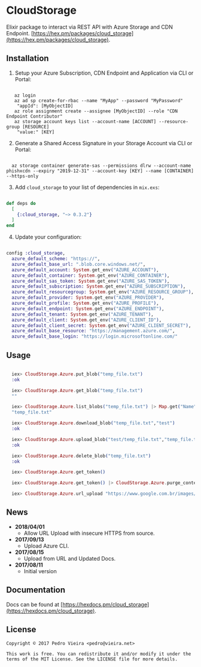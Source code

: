 # CloudStorage

Elixir package to interact via REST API with Azure Storage and CDN Endpoint. [https://hex.pm/packages/cloud_storage](https://hex.pm/packages/cloud_storage).

## Installation

1. Setup your Azure Subscription, CDN Endpoint and Application via CLI or Portal:

```

   az login
   az ad sp create-for-rbac --name "MyApp" --password "MyPassword"
    "appId": [MyObjectID]
   az role assignment create --assignee [MyObjectID] --role "CDN Endpoint Contributor"
   az storage account keys list --account-name [ACCOUNT] --resource-group [RESOURCE]
    "value:" [KEY]  

```

2. Generate a Shared Access Signature in your Storage Account via CLI or Portal:

```

  az storage container generate-sas --permissions dlrw --account-name phishxcdn --expiry "2019-12-31" --account-key [KEY] --name [CONTAINER] --https-only

```

3. Add `cloud_storage` to your list of dependencies in `mix.exs`:

```elixir

def deps do
  [
    {:cloud_storage, "~> 0.3.2"}
  ]
end

```

4. Update your configuration:

```elixir

config :cloud_storage,
  azure_default_scheme: "https://",
  azure_default_base_url: ".blob.core.windows.net/",
  azure_default_account: System.get_env("AZURE_ACCOUNT"),
  azure_default_container: System.get_env("AZURE_CONTAINER"),
  azure_default_sas_token: System.get_env("AZURE_SAS_TOKEN"),
  azure_default_subscription: System.get_env("AZURE_SUBSCRIPTION"),
  azure_default_resourcegroup: System.get_env("AZURE_RESOURCE_GROUP"),
  azure_default_provider: System.get_env("AZURE_PROVIDER"),
  azure_default_profile: System.get_env("AZURE_PROFILE"),
  azure_default_endpoint: System.get_env("AZURE_ENDPOINT"),
  azure_default_tenant: System.get_env("AZURE_TENANT"),
  azure_default_client: System.get_env("AZURE_CLIENT_ID"),
  azure_default_client_secret: System.get_env("AZURE_CLIENT_SECRET"),
  azure_default_base_resource: "https://management.azure.com/",
  azure_default_base_login: "https://login.microsoftonline.com/"

```

## Usage

```elixir

  iex> CloudStorage.Azure.put_blob("temp_file.txt")
  :ok

  iex> CloudStorage.Azure.get_blob("temp_file.txt")
  ""

  iex> CloudStorage.Azure.list_blobs("temp_file.txt") |> Map.get("Name")
  "temp_file.txt"

  iex> CloudStorage.Azure.download_blob("temp_file.txt","test")
  :ok

  iex> CloudStorage.Azure.upload_blob("test/temp_file.txt","temp_file.txt")
  :ok

  iex> CloudStorage.Azure.delete_blob("temp_file.txt")
  :ok

  iex> CloudStorage.Azure.get_token()

  iex> CloudStorage.Azure.get_token() |> CloudStorage.Azure.purge_content("/temp_file.txt")

  iex> CloudStorage.Azure.url_upload "https://www.google.com.br/images/branding/googlelogo/2x/googlelogo_color_272x92dp.png", "logo.png")

```

## News

- **2018/04/01**
  - Allow URL Upload with insecure HTTPS from source.
- **2017/09/13**
  - Upload Azure CLI.
- **2017/08/15**
  - Upload from URL and Updated Docs.
- **2017/08/11**
  - Initial version


## Documentation

Docs can be found at [https://hexdocs.pm/cloud_storage](https://hexdocs.pm/cloud_storage).

## License

    Copyright © 2017 Pedro Vieira <pedro@vieira.net>

    This work is free. You can redistribute it and/or modify it under the
    terms of the MIT License. See the LICENSE file for more details.